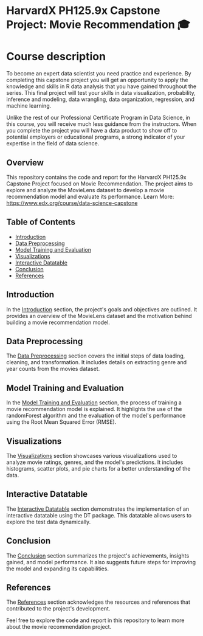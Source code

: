 # HarvardX PH125.9x Capstone Project: Movie Recommendation 🎓

# Course description
To become an expert data scientist you need practice and experience. By completing this capstone project you will get an opportunity to apply the knowledge and skills in R data analysis that you have gained throughout the series. This final project will test your skills in data visualization, probability, inference and modeling, data wrangling, data organization, regression, and machine learning.

Unlike the rest of our Professional Certificate Program in Data Science, in this course, you will receive much less guidance from the instructors. When you complete the project you will have a data product to show off to potential employers or educational programs, a strong indicator of your expertise in the field of data science.

## Overview

This repository contains the code and report for the HarvardX PH125.9x Capstone Project focused on Movie Recommendation. The project aims to explore and analyze the MovieLens dataset to develop a movie recommendation model and evaluate its performance. Learn More: https://www.edx.org/course/data-science-capstone

## Table of Contents

- [Introduction](#1-introduction)
- [Data Preprocessing](#2-data-preprocessing)
- [Model Training and Evaluation](#3-model-training-and-evaluation)
- [Visualizations](#4-visualizations)
- [Interactive Datatable](#5-interactive-datatable)
- [Conclusion](#6-conclusion)
- [References](#7-references)

## Introduction

In the [Introduction](#1-introduction) section, the project's goals and objectives are outlined. It provides an overview of the MovieLens dataset and the motivation behind building a movie recommendation model. 

## Data Preprocessing

The [Data Preprocessing](#2-data-preprocessing) section covers the initial steps of data loading, cleaning, and transformation. It includes details on extracting genre and year counts from the movies dataset.

## Model Training and Evaluation

In the [Model Training and Evaluation](#3-model-training-and-evaluation) section, the process of training a movie recommendation model is explained. It highlights the use of the randomForest algorithm and the evaluation of the model's performance using the Root Mean Squared Error (RMSE).

## Visualizations

The [Visualizations](#4-visualizations) section showcases various visualizations used to analyze movie ratings, genres, and the model's predictions. It includes histograms, scatter plots, and pie charts for a better understanding of the data.

## Interactive Datatable

The [Interactive Datatable](#5-interactive-datatable) section demonstrates the implementation of an interactive datatable using the DT package. This datatable allows users to explore the test data dynamically.

## Conclusion

The [Conclusion](#6-conclusion) section summarizes the project's achievements, insights gained, and model performance. It also suggests future steps for improving the model and expanding its capabilities.

## References

The [References](#7-references) section acknowledges the resources and references that contributed to the project's development.

Feel free to explore the code and report in this repository to learn more about the movie recommendation project.

